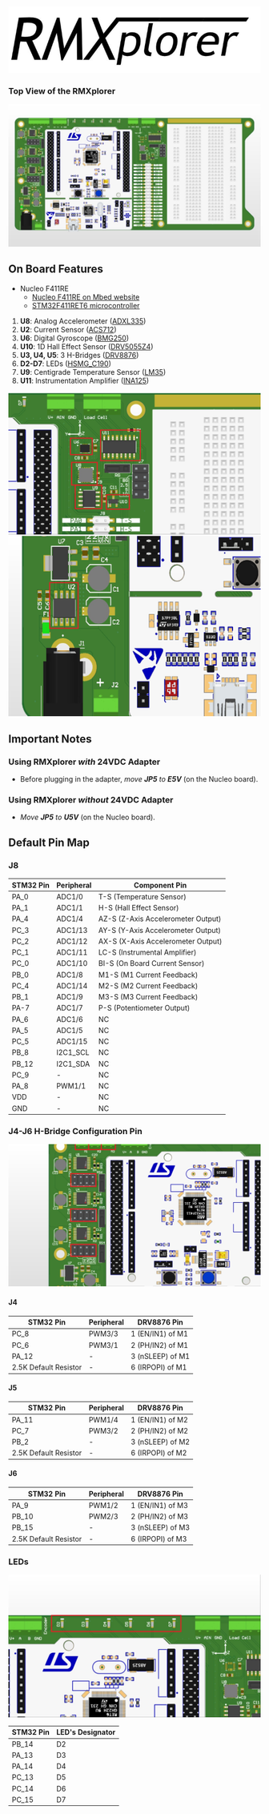 ![alt text](media/logo.JPG "Title")

### Top View of the RMXplorer

![alt text](media/board.jpg "TopView")

## On Board Features

* Nucleo F411RE 
    * [Nucleo F411RE on Mbed website](https://os.mbed.com/platforms/ST-Nucleo-F411RE/)
    * [STM32F411RET6 microcontroller](https://github.com/pokpongc/rmxplorer_A/blob/master/datasheet/stm32f411xx.pdf)

1. **U8**: Analog Accelerometer ([ADXL335](https://github.com/pokpongc/rmxplorer_A/blob/master/datasheet/adxl335_analog_3axis_accelerometer.pdf))
2. **U2**: Current Sensor ([ACS712](https://github.com/pokpongc/rmxplorer_A/blob/master/datasheet/acs712_current_sensor.pdf))
3. **U6**: Digital Gyroscope ([BMG250](https://github.com/pokpongc/rmxplorer_A/blob/master/datasheet/bmg250_digital_gyroscope.pdf))
4. **U10**: 1D Hall Effect Sensor ([DRV5055Z4](https://github.com/pokpongc/rmxplorer_A/blob/master/datasheet/drv5055z4_linear_hall-effect_sensor.pdf))
5. **U3, U4, U5**: 3 H-Bridges ([DRV8876](https://github.com/pokpongc/rmxplorer_A/blob/master/datasheet/drv8876_current_sense_h-bridge.pdf))
6. **D2-D7**: LEDs ([HSMG_C190](https://github.com/pokpongc/rmxplorer_A/blob/master/datasheet/hsmg_c190_onboard_led.pdf))
7. **U9**: Centigrade Temperature Sensor ([LM35](https://github.com/pokpongc/rmxplorer_A/blob/master/datasheet/lm35dmx_temperature_sensor.pdf))
8. **U11**: Instrumentation Amplifier ([INA125](https://github.com/pokpongc/rmxplorer_A/blob/master/datasheet/ina125_analog_loadcell_amplifier.pdf))

![alt text](media/sensors.jpg "Sensors")
![alt text](media/bi.jpg "On board current sensor")

## Important Notes

### Using RMXplorer _with_ 24VDC Adapter
* Before plugging in the adapter, _move **JP5** to **E5V**_ (on the Nucleo board).

### Using RMXplorer _without_ 24VDC Adapter
* _Move **JP5** to **U5V**_ (on the Nucleo board).


## Default Pin Map
### J8

STM32 Pin | Peripheral | Component Pin
------------ | ------------- | -------------
PA_0 | ADC1/0 | T-S (Temperature Sensor)
PA_1 | ADC1/1 | H-S (Hall Effect Sensor)
PA_4 | ADC1/4 | AZ-S (Z-Axis Accelerometer Output)
PC_3 | ADC1/13 | AY-S (Y-Axis Accelerometer Output)
PC_2 | ADC1/12 | AX-S (X-Axis Accelerometer Output)
PC_1 | ADC1/11 | LC-S (Instrumental Amplifier)
PC_0 | ADC1/10 | BI-S (On Board Current Sensor)
PB_0 | ADC1/8 | M1-S (M1 Current Feedback)
PC_4 | ADC1/14 | M2-S (M2 Current Feedback)
PB_1 | ADC1/9 | M3-S (M3 Current Feedback)
PA-7 | ADC1/7 | P-S (Potentiometer Output)
PA_6 | ADC1/6 | NC
PA_5 | ADC1/5 | NC
PC_5 | ADC1/15 | NC
PB_8 | I2C1_SCL | NC
PB_12 | I2C1_SDA | NC
PC_9 | - | NC
PA_8 | PWM1/1 | NC
VDD | - | NC
GND | - | NC

### J4-J6 H-Bridge Configuration Pin
![alt text](media/hbridge.jpg "H-Bridges")

#### J4
STM32 Pin | Peripheral | DRV8876 Pin
------------ | ------------- | -------------
PC_8 | PWM3/3 | 1 (EN/IN1) of M1
PC_6 | PWM3/1 | 2 (PH/IN2) of M1
PA_12 | - | 3 (nSLEEP) of M1
2.5K Default Resistor | - | 6 (IRPOPI) of M1

#### J5
STM32 Pin | Peripheral | DRV8876 Pin
------------ | ------------- | -------------
PA_11 | PWM1/4 | 1 (EN/IN1) of M2
PC_7 | PWM3/2 | 2 (PH/IN2) of M2
PB_2 | - | 3 (nSLEEP) of M2
2.5K Default Resistor | - | 6 (IRPOPI) of M2

#### J6
STM32 Pin | Peripheral | DRV8876 Pin
------------ | ------------- | -------------
PA_9 | PWM1/2 | 1 (EN/IN1) of M3
PB_10 | PWM2/3 | 2 (PH/IN2) of M3
PB_15 | - | 3 (nSLEEP) of M3
2.5K Default Resistor | - | 6 (IRPOPI) of M3

### LEDs

![alt text](media/leds.jpg "LEDs")

STM32 Pin | LED's Designator
------------ | -------------
PB_14 | D2
PA_13 | D3
PA_14 | D4
PC_13 | D5
PC_14 | D6
PC_15 | D7
